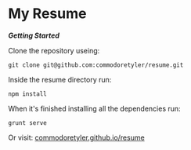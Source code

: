My Resume
======

***Getting Started***

Clone the repository useing:

    git clone git@github.com:commodoretyler/resume.git

Inside the resume directory run:

    npm install

When it's finished installing all the dependencies run:

    grunt serve

Or visit: [commodoretyler.github.io/resume](http://commodoretyler.github.io/resume "Resume")
